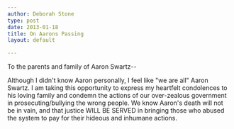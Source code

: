 ```yaml
---
author: Deborah Stone
type: post
date: 2013-01-18
title: On Aarons Passing
layout: default

---
```

To the parents and family of Aaron Swartz--
 
Although I didn't know Aaron personally,  I feel like "we are all" Aaron Swartz.
I am taking this opportunity to express my heartfelt condolences to his loving
family and condemn the actions of our over-zealous government in prosecuting/bullying the wrong people.
We know Aaron's death will not be in vain, and that justice WILL BE SERVED in bringing those
who abused the system to pay for their hideous and inhumane actions.